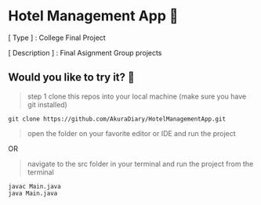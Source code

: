 # Hotel Management App 🥙
[ Type ] : College Final Project

[ Description ] :
Final Asignment Group projects


## Would you like to try it? 🥘

> step 1 clone this repos into your local machine (make sure you have git installed)
```
git clone https://github.com/AkuraDiary/HotelManagementApp.git
```

> open the folder on your favorite editor or IDE and run the project

OR

> navigate to the src folder in your terminal and run the project from the terminal
```
javac Main.java
java Main.java
```
